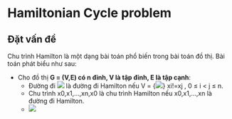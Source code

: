 # Hamiltonian Cycle problem

## Đặt vấn đề
Chu trình Hamilton là một dạng bài toán phổ biến trong bài toán đồ thị. Bài toán phát biểu như sau:
- Cho đồ thị __G = (V,E) có n đỉnh, V là tập đỉnh, E là tập cạnh__:
  - Đường đi <img src="https://render.githubusercontent.com/render/math?math=x_{0},x_{1},...,x_{n-1},x_{n}"> là đường đi Hamilton nếu V = {<img src="https://render.githubusercontent.com/render/math?math=x_{0},x_{1},...,x_{n-1},x_{n}">} xi!=xj , 0 ≤ i < j ≤ n.
  - Chu trình x0,x1,...,xn,x0 là chu trình Hamilton nếu x0,x1,...,xn là đường đi Hamilton.
  - <img src="https://render.githubusercontent.com/render/math?math=x_{0}">
